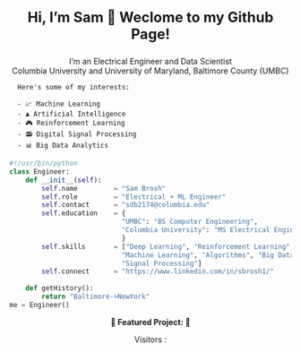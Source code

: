 <p align="right">
  <p align="center" style="font-size:25px;"><strong>Hi, I’m Sam 👋 Weclome to my Github Page!</strong></p>
  <p align="center">
      I’m an Electrical Engineer and Data Scientist </br>
      Columbia University and University of Maryland, Baltimore County (UMBC)
      
      Here's some of my interests:

      - 📈 Machine Learning 
      - ♟️ Artificial Intelligence
      - 🎮 Reinforcement Learning
      - 📻 Digital Signal Processing 
      - 📊 Big Data Analytics
  </p>
  
</p>


```python
#!/usr/bin/python
class Engineer:
    def __init__(self):
        self.name         = "Sam Brosh"
        self.role         = "Electrical + ML Engineer"
        self.contact      = "sdb2174@columbia.edu"
        self.education    = {
                            "UMBC": "BS Computer Engineering",
                            "Columbia University": "MS Electrical Engineering",
                            }
        self.skills       = ["Deep Learning", "Reinforcement Learning", "AI",
                            "Machine Learning", "Algorithms", "Big Data Analytics", 
                            "Signal Processing"]
        self.connect      = "https://www.linkedin.com/in/sbrosh1/"
    
    def getHistory():
        return "Baltimore->NewYork"
me = Engineer()
```
<p align="center"><strong>
    🔽 Featured Project: 🔽
    <a href="https://github.com/Qulxis/ML-Bike-Break"></a>
    </strong>
</p>

<p align="center">
  Visitors :</br>
  <img src="https://profile-counter.glitch.me/sdb2174/count.svg
</p>
